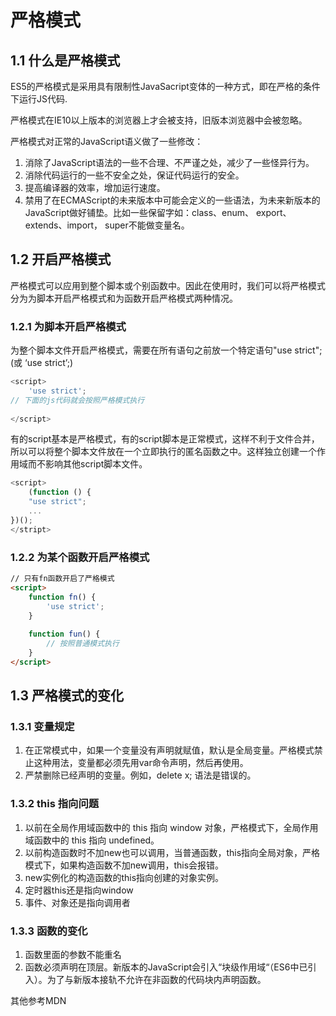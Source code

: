 # 严格模式

## 1.1 什么是严格模式

ES5的严格模式是采用具有限制性JavaSacript变体的一种方式，即在严格的条件下运行JS代码.

严格模式在IE10以上版本的浏览器上才会被支持，旧版本浏览器中会被忽略。

严格模式对正常的JavaScript语义做了一些修改：

1. 消除了JavaScript语法的一些不合理、不严谨之处，减少了一些怪异行为。
2. 消除代码运行的一些不安全之处，保证代码运行的安全。
3. 提高编译器的效率，增加运行速度。
4. 禁用了在ECMAScript的未来版本中可能会定义的一些语法，为未来新版本的JavaScript做好铺垫。比如一些保留字如：class、enum、 export、extends、import， super不能做变量名。

## 1.2 开启严格模式

严格模式可以应用到整个脚本或个别函数中。因此在使用时，我们可以将严格模式分为为脚本开启严格模式和为函数开启严格模式两种情况。

### 1.2.1 为脚本开启严格模式

为整个脚本文件开启严格模式，需要在所有语句之前放一个特定语句"use strict"; (或 ‘use strict’;)

```js
<script>
    'use strict';
// 下面的js代码就会按照严格模式执行
    
</script>
```

有的script基本是严格模式，有的script脚本是正常模式，这样不利于文件合并，所以可以将整个脚本文件放在一个立即执行的匿名函数之中。这样独立创建一个作用域而不影响其他script脚本文件。

```js
<script>
    (function () {
    "use strict";
    ...
})();
</stript>
```



### 1.2.2 为某个函数开启严格模式

```html
// 只有fn函数开启了严格模式
<script>
	function fn() {
        'use strict';
    }
    
    function fun() {
        // 按照普通模式执行
    }
</script>
```

## 1.3 严格模式的变化

### 1.3.1 变量规定

1. 在正常模式中，如果一个变量没有声明就赋值，默认是全局变量。严格模式禁止这种用法，变量都必须先用var命令声明，然后再使用。
2. 严禁删除已经声明的变量。例如，delete x; 语法是错误的。

### 1.3.2 this 指向问题

1. 以前在全局作用域函数中的 this 指向 window 对象，严格模式下，全局作用域函数中的 this 指向 undefined。
2. 以前构造函数时不加new也可以调用，当普通函数，this指向全局对象，严格模式下，如果构造函数不加new调用，this会报错。
3. new实例化的构造函数的this指向创建的对象实例。
4. 定时器this还是指向window
5. 事件、对象还是指向调用者

### 1.3.3 函数的变化

1. 函数里面的参数不能重名
2. 函数必须声明在顶层。新版本的JavaScript会引入“块级作用域“（ES6中已引入）。为了与新版本接轨不允许在非函数的代码块内声明函数。

其他参考MDN